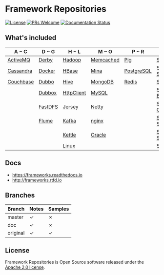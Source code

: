 # Framework Repositories

[![License](https://img.shields.io/badge/license-Apache-blue.svg)](https://github.com/T5750/framework-repositories/blob/master/LICENSE.txt)
[![PRs Welcome](https://img.shields.io/badge/PRs-welcome-brightgreen.svg)](https://github.com/T5750/framework-repositories/pulls)
[![Documentation Status](https://readthedocs.org/projects/frameworks/badge/?version=latest)](https://frameworks.readthedocs.io/en/latest/?badge=latest)

## What's included
A ~ C | D ~ G | H ~ L | M ~ O | P ~ R | S | T ~ U | V ~ Z
----|----|----|----|----|----|----|----
[ActiveMQ](module/activemq.md) | [Derby](module/databases/derby.md) | [Hadoop](module/big-data/hadoop.md) | [Memcached](module/databases/memcached.md) | [Pig](module/big-data/pig.md) | [Solr](module/big-data/solr.md) | [ThingsBoard](module/framework/iot/thingsboard.md) | [ZooKeeper](module/zookeeper.md)
[Cassandra](module/databases/cassandra.md) | [Docker](doc/docker/docker.md) | [HBase](module/big-data/hbase.md) | [Mina](module/network/mina.md) | [PostgreSQL](module/databases/postgresql.md) | [Spark SQL](module/big-data/spark.md) |  |
[Couchbase](module/databases/couchbase.md) | [Dubbo](module/dubbo.md) | [Hive](module/big-data/hive.md) | [MongoDB](module/databases/mongo.md) | [Redis](module/databases/redis.md) | [Spring](module/spring/README.md) |  |
|  | [Dubbox](module/dubbo.md) | [HttpClient](module/network/README.md) | [MySQL](module/databases/mysql.md) |  | [Spring Boot](module/spring-boot/README.md) |  |
|  | [FastDFS](module/nginx/fastdfs.md) | [Jersey](module/rest.md) | [Netty](module/network/netty.md) |  | [Spring Cloud](module/spring-cloud.md) |  |
|  | [Flume](module/big-data/flume.md) | [Kafka](module/big-data/kafka.md) | [nginx](module/nginx/README.md) |  | [Spring Security](module/spring-boot/spring-boot-security.md) |  |
|  |  | [Kettle](module/databases/kettle.md) | [Oracle](module/databases/oracle.md) |  | [Spring Session](module/spring/README.md) |  |
|  |  | [Linux](linux/README.md) |  |  | [Storm](module/big-data/storm.md) |  |

## Docs
- https://frameworks.readthedocs.io
- http://frameworks.rtfd.io

## Branches
Branch | Notes | Samples
---|---|---
master | ✓ | ✗
doc | ✓ | ✗
original | ✓ | ✓

## License
Framework Repositories is Open Source software released under the [Apache 2.0 license](http://www.apache.org/licenses/LICENSE-2.0.html).